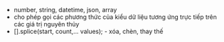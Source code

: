 - number, string, datetime, json, array
- cho phép gọi các phương thức của kiểu dữ liệu tương ứng trực tiếp trên các giá trị nguyên thủy
- [].splice(start, count,... values); - xóa, chèn, thay thế

